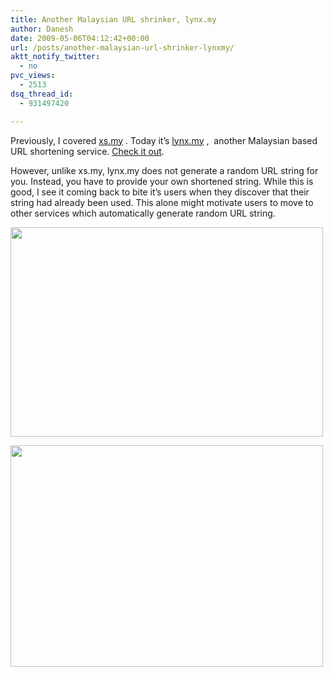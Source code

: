 ```yaml
---
title: Another Malaysian URL shrinker, lynx.my
author: Danesh
date: 2009-05-06T04:12:42+00:00
url: /posts/another-malaysian-url-shrinker-lynxmy/
aktt_notify_twitter:
  - no
pvc_views:
  - 2513
dsq_thread_id:
  - 931497420

---
```

Previously, I covered [xs.my][1] . Today it&#8217;s [lynx.my][2] ,  another Malaysian based URL shortening service. [Check it out][2].

However, unlike xs.my, lynx.my does not generate a random URL string for you. Instead, you have to provide your own shortened string. While this is good, I see it coming back to bite it&#8217;s users when they discover that their string had already been used. This alone might motivate users to move to other services which automatically generate random URL string.

[<img loading="lazy" class="alignnone" title="lynx.my" src="http://farm4.static.flickr.com/3589/3505836191_91480b1efe.jpg" alt="" width="500" height="335" />][3]

[<img loading="lazy" class="alignnone" title="lynx.my" src="http://farm4.static.flickr.com/3635/3505878959_bd2cbd64b6.jpg" alt="" width="500" height="354" />][4]

 [1]: /posts/malaysian-based-url-shrinker/
 [2]: http://lynx.my/
 [3]: http://farm4.static.flickr.com/3589/3505836191_91480b1efe.jpg
 [4]: http://farm4.static.flickr.com/3635/3505878959_bd2cbd64b6.jpg